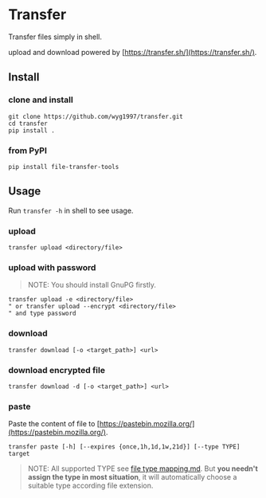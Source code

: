 # Transfer

Transfer files simply in shell.

upload and download powered by [https://transfer.sh/](https://transfer.sh/).

## Install

### clone and install

```shell
git clone https://github.com/wyg1997/transfer.git
cd transfer
pip install .
```

### from PyPI

```shell
pip install file-transfer-tools
```

## Usage

Run `transfer -h` in shell to see usage.

### upload

```shell
transfer upload <directory/file>
```

### upload with password

> NOTE: You should install GnuPG firstly.

```shell
transfer upload -e <directory/file>
" or transfer upload --encrypt <directory/file>
" and type password
```

### download

```shell
transfer download [-o <target_path>] <url>
```

### download encrypted file

```shell
transfer download -d [-o <target_path>] <url>
```

### paste

Paste the content of file to [https://pastebin.mozilla.org/](https://pastebin.mozilla.org/).

```shell
transfer paste [-h] [--expires {once,1h,1d,1w,21d}] [--type TYPE] target
```

> NOTE: All supported TYPE see [file type mapping.md]("FILE_TYPE_MAPPING.md"). But **you
needn't assign the type in most situation**, it will automatically choose a suitable type
according file extension.
